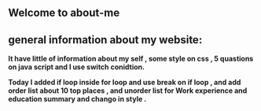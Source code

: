 ## Welcome to about-me

## general information about my website:

**It have little of information about my self , some style on css , 5 quastions on java script and I use switch conidtion.**

**Today I added if loop inside for loop and use break on if loop , and add order list about 10 top places , and unorder list for Work experience and education summary and chango in style .**